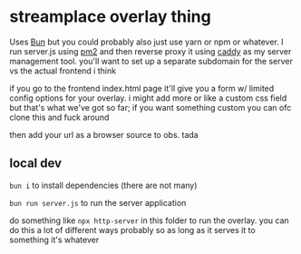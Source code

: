 # streamplace overlay thing

Uses [Bun](https://bun.sh) but you could probably also just use yarn or npm or whatever. I run server.js using [pm2](https://pm2.keymetrics.io/docs/usage/quick-start/) and then reverse proxy it using [caddy](https://caddyserver.com) as my server management tool. you'll want to set up a separate subdomain for the server vs the actual frontend i think

if you go to the frontend index.html page it'll give you a form w/ limited config options for your overlay. i might add more or like a custom css field but that's what we've got so far; if you want something custom you can ofc clone this and fuck around

then add your url as a browser source to obs. tada

## local dev

`bun i` to install dependencies (there are not many)

`bun run server.js` to run the server application

do something like `npx http-server` in this folder to run the overlay. you can do this a lot of different ways probably so as long as it serves it to something it's whatever